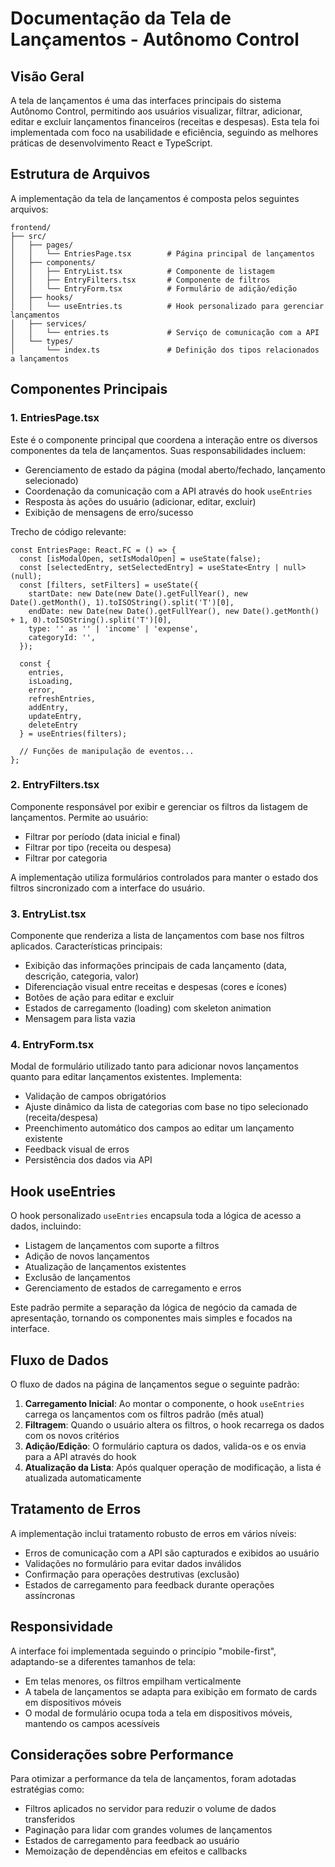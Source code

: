 # Documentação da Tela de Lançamentos - Autônomo Control

## Visão Geral

A tela de lançamentos é uma das interfaces principais do sistema Autônomo Control, permitindo aos usuários visualizar, filtrar, adicionar, editar e excluir lançamentos financeiros (receitas e despesas). Esta tela foi implementada com foco na usabilidade e eficiência, seguindo as melhores práticas de desenvolvimento React e TypeScript.

## Estrutura de Arquivos

A implementação da tela de lançamentos é composta pelos seguintes arquivos:

```
frontend/
├── src/
│   ├── pages/
│   │   └── EntriesPage.tsx        # Página principal de lançamentos
│   ├── components/
│   │   ├── EntryList.tsx          # Componente de listagem
│   │   ├── EntryFilters.tsx       # Componente de filtros
│   │   └── EntryForm.tsx          # Formulário de adição/edição
│   ├── hooks/
│   │   └── useEntries.ts          # Hook personalizado para gerenciar lançamentos
│   ├── services/
│   │   └── entries.ts             # Serviço de comunicação com a API
│   └── types/
│       └── index.ts               # Definição dos tipos relacionados a lançamentos
```

## Componentes Principais

### 1. EntriesPage.tsx

Este é o componente principal que coordena a interação entre os diversos componentes da tela de lançamentos. Suas responsabilidades incluem:

- Gerenciamento de estado da página (modal aberto/fechado, lançamento selecionado)
- Coordenação da comunicação com a API através do hook `useEntries`
- Resposta às ações do usuário (adicionar, editar, excluir)
- Exibição de mensagens de erro/sucesso

Trecho de código relevante:

```tsx
const EntriesPage: React.FC = () => {
  const [isModalOpen, setIsModalOpen] = useState(false);
  const [selectedEntry, setSelectedEntry] = useState<Entry | null>(null);
  const [filters, setFilters] = useState({
    startDate: new Date(new Date().getFullYear(), new Date().getMonth(), 1).toISOString().split('T')[0],
    endDate: new Date(new Date().getFullYear(), new Date().getMonth() + 1, 0).toISOString().split('T')[0],
    type: '' as '' | 'income' | 'expense',
    categoryId: '',
  });

  const {
    entries,
    isLoading,
    error,
    refreshEntries,
    addEntry,
    updateEntry,
    deleteEntry
  } = useEntries(filters);

  // Funções de manipulação de eventos...
};
```

### 2. EntryFilters.tsx

Componente responsável por exibir e gerenciar os filtros da listagem de lançamentos. Permite ao usuário:

- Filtrar por período (data inicial e final)
- Filtrar por tipo (receita ou despesa)
- Filtrar por categoria

A implementação utiliza formulários controlados para manter o estado dos filtros sincronizado com a interface do usuário.

### 3. EntryList.tsx

Componente que renderiza a lista de lançamentos com base nos filtros aplicados. Características principais:

- Exibição das informações principais de cada lançamento (data, descrição, categoria, valor)
- Diferenciação visual entre receitas e despesas (cores e ícones)
- Botões de ação para editar e excluir
- Estados de carregamento (loading) com skeleton animation
- Mensagem para lista vazia

### 4. EntryForm.tsx

Modal de formulário utilizado tanto para adicionar novos lançamentos quanto para editar lançamentos existentes. Implementa:

- Validação de campos obrigatórios
- Ajuste dinâmico da lista de categorias com base no tipo selecionado (receita/despesa)
- Preenchimento automático dos campos ao editar um lançamento existente
- Feedback visual de erros
- Persistência dos dados via API

## Hook useEntries

O hook personalizado `useEntries` encapsula toda a lógica de acesso a dados, incluindo:

- Listagem de lançamentos com suporte a filtros
- Adição de novos lançamentos
- Atualização de lançamentos existentes
- Exclusão de lançamentos
- Gerenciamento de estados de carregamento e erros

Este padrão permite a separação da lógica de negócio da camada de apresentação, tornando os componentes mais simples e focados na interface.

## Fluxo de Dados

O fluxo de dados na página de lançamentos segue o seguinte padrão:

1. **Carregamento Inicial**: Ao montar o componente, o hook `useEntries` carrega os lançamentos com os filtros padrão (mês atual)
2. **Filtragem**: Quando o usuário altera os filtros, o hook recarrega os dados com os novos critérios
3. **Adição/Edição**: O formulário captura os dados, valida-os e os envia para a API através do hook
4. **Atualização da Lista**: Após qualquer operação de modificação, a lista é atualizada automaticamente

## Tratamento de Erros

A implementação inclui tratamento robusto de erros em vários níveis:

- Erros de comunicação com a API são capturados e exibidos ao usuário
- Validações no formulário para evitar dados inválidos
- Confirmação para operações destrutivas (exclusão)
- Estados de carregamento para feedback durante operações assíncronas

## Responsividade

A interface foi implementada seguindo o princípio "mobile-first", adaptando-se a diferentes tamanhos de tela:

- Em telas menores, os filtros empilham verticalmente
- A tabela de lançamentos se adapta para exibição em formato de cards em dispositivos móveis
- O modal de formulário ocupa toda a tela em dispositivos móveis, mantendo os campos acessíveis

## Considerações sobre Performance

Para otimizar a performance da tela de lançamentos, foram adotadas estratégias como:

- Filtros aplicados no servidor para reduzir o volume de dados transferidos
- Paginação para lidar com grandes volumes de lançamentos
- Estados de carregamento para feedback ao usuário
- Memoização de dependências em efeitos e callbacks
